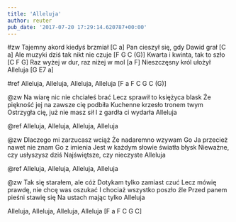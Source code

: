 ```yaml
---
title: 'Alleluja'
author: reuter
pub_date: '2017-07-20 17:29:14.620787+00:00'
---
```


#zw
Tajemny akord kiedyś brzmiał [C a]
Pan cieszył się, gdy Dawid grał [C a]
Ale muzyki dziś tak nikt nie czuje [F G C (G)]
Kwarta i kwinta, tak to szło [C F G]
Raz wyżej w dur, raz niżej w mol [a F]
Nieszczęsny król ułożył Alleluja [G E7 a]

#ref
Alleluja, Alleluja, Alleluja, Alleluja [F a F C G C (G)]

@zw
Na wiarę nic nie chciałeś brać 
Lecz sprawił to księżyca blask 
Że piękność jej na zawsze cię podbiła 
Kuchenne krzesło tronem twym 
Ostrzygła cię, już nie masz sił 
I z gardła ci wydarła Alleluja 

@ref
Alleluja, Alleluja, Alleluja, Alleluja 

@zw
Dlaczego mi zarzucasz wciąż 
Że nadaremno wzywam Go 
Ja przecież nawet nie znam Go z imienia 
Jest w każdym słowie światła błysk 
Nieważne, czy usłyszysz dziś 
Najświętsze, czy nieczyste Alleluja 

@ref
Alleluja, Alleluja, Alleluja, Alleluja 

@zw
Tak się starałem, ale cóż 
Dotykam tylko zamiast czuć 
Lecz mówię prawdę, nie chcę was oszukać 
I chociaż wszystko poszło źle 
Przed panem pieśni stawię się 
Na ustach mając tylko Alleluja 

Alleluja, Alleluja, Alleluja, Alleluja [F a F C G C]